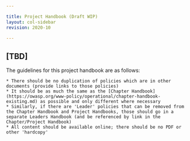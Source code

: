 ```yaml
---

title: Project Handbook (Draft WIP)
layout: col-sidebar
revision: 2020-10

---
```


## [TBD]
The guidelines for this project handbook are as follows: 

    * There should be no duplication of policies which are in other documents (provide links to those policies)
    * It should be as much the same as the [Chapter Handbook](https://owasp.org/www-policy/operational/chapter-handbook-existing.md) as possible and only different where necessary
    * Similarly, if there are 'Leader' policies that can be removed from the Chapter Handbook and Project Handbooks, those should go in a separate Leaders Handbook (and be referenced by link in the Chapter/Project Handbook)
    * All content should be available online; there should be no PDF or other 'hardcopy'
